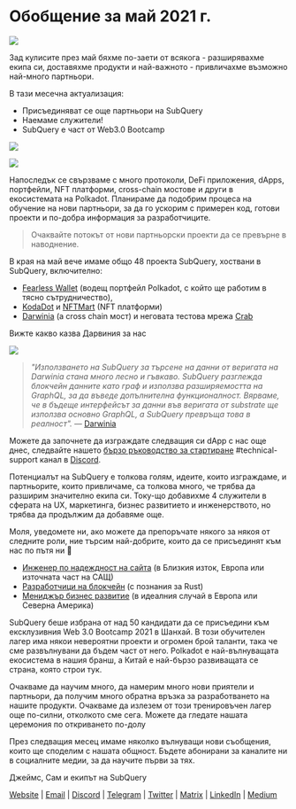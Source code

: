 # Обобщение за май 2021 г.

![](https://miro.medium.com/max/1400/1*5E_eIJBTvHI7W24ib_Syvw.png)

Зад кулисите през май бяхме по-заети от всякога - разширявахме екипа си, доставяхме продукти и най-важното - привличахме възможно най-много партньори.

В тази месечна актуализация:

-   Присъединяват се още партньори на SubQuery
-   Наемаме служители!
-   SubQuery е част от Web3.0 Bootcamp

![](https://miro.medium.com/freeze/max/60/1*bFOaBnLZUfhRxiQa7fjbwA.gif?q=20)

![](https://miro.medium.com/max/640/1*bFOaBnLZUfhRxiQa7fjbwA.gif)

Напоследък се свързваме с много протоколи, DeFi приложения, dApps, портфейли, NFT платформи, cross-chain мостове и други в екосистемата на Polkadot. Планираме да подобрим процеса на обучение на нови партньори, за да го ускорим с примерен код, готови проекти и по-добра информация за разработчиците.

> Очаквайте потокът от нови партньорски проекти да се превърне в наводнение.

В края на май вече имаме общо 48 проекта SubQuery, хоствани в SubQuery, включително:

-   [Fearless Wallet](https://fearlesswallet.io/) (водещ портфейл Polkadot, с който ще работим в тясно сътрудничество),
-   [KodaDot](https://kodadot.xyz/) и [NFTMart](https://www.nftmart.io/) (NFT платформи)
-   [Darwinia](https://explorer.subquery.network/subquery/darwinia-network/darwinia) (a cross chain мост) и неговата тестова мрежа [Crab](https://explorer.subquery.network/subquery/wuminzhe/crab)

Вижте какво казва Дарвиния за нас

![](https://miro.medium.com/max/1400/0*Bc8P3mcH6rz-KtT0)

> _"Използването на SubQuery за търсене на данни от веригата на Darwinia стана много лесно и гъвкаво. SubQuery разглежда блокчейн данните като граф и използва разширяемостта на GraphQL, за да въведе допълнителна функционалност. Вярваме, че в бъдеще интерфейсът за данни във веригата от substrate ще използва основно GraphQL, а SubQuery превръща това в реалност"._ — [Darwinia](https://subquery.medium.com/darwinias-network-data-is-now-available-for-free-in-subquery-b4f51c73fb15)

Можете да започнете да изграждате следващия си dApp с нас още днес, следвайте нашето [бързо ръководство за стартиране](https://doc.subquery.network/quickstart.html) #technical-support канал в [Discord](https://discord.com/invite/78zg8aBSMG).

Потенциалът на SubQuery е толкова голям, идеите, които изграждаме, и партньорите, които привличаме, са толкова много, че трябва да разширим значително екипа си. Току-що добавихме 4 служители в сферата на UX, маркетинга, бизнес развитието и инженерството, но трябва да продължим да добавяме още.

Моля, уведомете ни, ако можете да препоръчате някого за някоя от следните роли, ние търсим най-добрите, които да се присъединят към нас по пътя ни 🚀

-   [Инженер по надеждност на сайта](https://dash.recooty.com/openings/details/e44cf9762b402f5d8b5bc36f60304a15) (в Близкия изток, Европа или източната част на САЩ)
-   [Разработчици на блокчейн](https://dash.recooty.com/openings/details/9578a63fbe545bd82cc5bbe749636af1) (с познания за Rust)
-   [Мениджър бизнес развитие](https://rcty.co/3coJPrV) (в идеалния случай в Европа или Северна Америка)

SubQuery беше избрана от над 50 кандидати да се присъедини към ексклузивния Web 3.0 Bootcamp 2021 в Шанхай. В този обучителен лагер има някои невероятни проекти и огромен брой таланти, така че сме развълнувани да бъдем част от него. Polkadot е най-вълнуващата екосистема в нашия бранш, а Китай е най-бързо развиващата се страна, която строи тук.

Очакваме да научим много, да намерим много нови приятели и партньори, да получим много обратна връзка за разработването на нашите продукти. Очакваме да излезем от този тренировъчен лагер още по-силни, отколкото сме сега. Можете да гледате нашата церемония по откриването по-долу

През следващия месец имаме няколко вълнуващи нови съобщения, които ще споделим с нашата общност. Бъдете абонирани за каналите ни в социалните медии, за да научите първи за тях.

Джеймс, Сам и екипът на SubQuery

[Website](https://subquery.network/) | [Email](mailto:hello@subquery.network) | [Discord](https://discord.com/invite/78zg8aBSMG) | [Telegram](https://t.me/subquerynetwork) | [Twitter](https://twitter.com/subquerynetwork) | [Matrix](https://matrix.to/#/#subquery:matrix.org) | [LinkedIn](https://www.linkedin.com/company/subquery) | [Medium](https://subquery.medium.com/)
